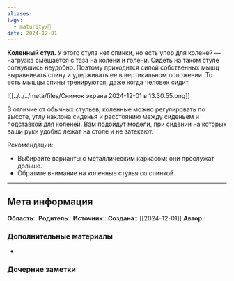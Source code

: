 ```yaml
---
aliases: 
tags:
  - maturity/🌱
date: 2024-12-01
---
```

**Коленный стул.** У этого стула нет спинки, но есть упор для коленей — нагрузка смещается с таза на колени и голени. Сидеть на таком стуле согнувшись неудобно. Поэтому приходится силой собственных мышц выравнивать спину и удерживать ее в вертикальном положении. То есть мышцы спины тренируются, даже когда человек сидит.

![[../../../meta/files/Снимок экрана 2024-12-01 в 13.30.55.png]]

В отличие от обычных стульев, коленные можно регулировать по высоте, углу наклона сиденья и расстоянию между сиденьем и подставкой для коленей. Вам подойдут модели, при сидении на которых ваши руки удобно лежат на столе и не затекают.

Рекомендации:
- Выбирайте варианты с металлическим каркасом: они прослужат дольше. 
- Обратите внимание на коленные стулья со спинкой.
***
## Мета информация
**Область**:: 
**Родитель**:: 
**Источник**:: 
**Создана**:: [[2024-12-01]]
**Автор**:: 
### Дополнительные материалы
- 

### Дочерние заметки
<!-- QueryToSerialize: LIST FROM [[]] WHERE contains(Родитель, this.file.link) or contains(parents, this.file.link) -->

